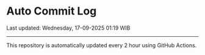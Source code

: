 # Auto Commit Log

Last updated: Wednesday, 17-09-2025 01:19 WIB

---

This repository is automatically updated every 2 hour using GitHub Actions.
